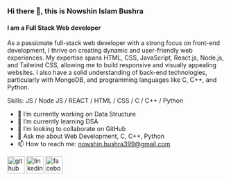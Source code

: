 ### Hi there 👋, this is Nowshin Islam Bushra
#### I am a Full Stack Web developer
As a passionate full-stack web developer with a strong focus on front-end development, I thrive on creating dynamic and user-friendly web experiences. My expertise spans HTML, CSS, JavaScript, React.js, Node.js, and Tailwind CSS, allowing me to build responsive and visually appealing websites. I also have a solid understanding of back-end technologies, particularly with MongoDB, and programming languages like C, C++, and Python.

Skills: JS / Node JS / REACT / HTML / CSS / C / C++ / Python

- 🔭 I’m currently working on Data Structure 
- 🌱 I’m currently learning DSA 
- 👯 I’m looking to collaborate on GitHub 
- 💬 Ask me about Web Development, C, C++, Python 
- 📫 How to reach me: nowshin.bushra399@gmail.com  


[<img src='https://cdn.jsdelivr.net/npm/simple-icons@3.0.1/icons/github.svg' alt='github' height='40'>](https://github.com/NowshinBushra)  [<img src='https://cdn.jsdelivr.net/npm/simple-icons@3.0.1/icons/linkedin.svg' alt='linkedin' height='40'>](https://www.linkedin.com/in/www.linkedin.com/in/nowshin-islam-bushra-864854200/)  [<img src='https://cdn.jsdelivr.net/npm/simple-icons@3.0.1/icons/facebook.svg' alt='facebook' height='40'>](https://www.facebook.com/https://www.facebook.com/nawshiin.athiya/)  


